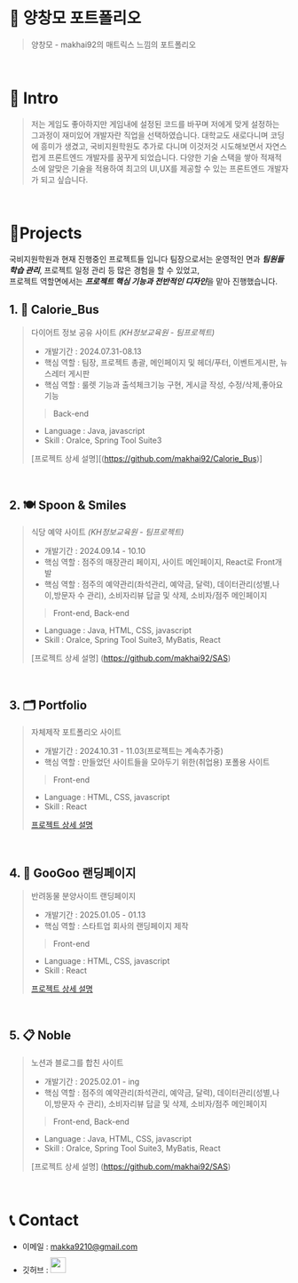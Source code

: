 # 📜 양창모 포트폴리오

> 양창모 - makhai92의 매트릭스 느낌의 포트폴리오

<br />

# 👋 Intro

>  저는 게임도 좋아하지만 게임내에 설정된 코드를 바꾸며 저에게 맞게
> 설정하는 그과정이 재미있어 개발자란 직업을 선택하였습니다.
> 대학교도 새로다니며 코딩에 흥미가 생겼고, 국비지원학원도 추가로
> 다니며 이것저것 시도해보면서 자연스럽게 프론트엔드 개발자를
> 꿈꾸게 되었습니다.
> 다양한 기술 스택을 쌓아 적재적소에 알맞은 기술을 적용하여
> 최고의 UI,UX를 제공할 수 있는 프론트엔드 개발자가 되고 싶습니다.

<br />

# 📝Projects
국비지원학원과 현재 진행중인 프로젝트들 입니다
팀장으로서는 운영적인 면과 ***팀원들 학습 관리***, 프로젝트 일정 관리 등 많은 경험을 할 수 있었고,  
프로젝트 역할면에서는 ***프로젝트 핵심 기능과 전반적인 디자인***을 맡아 진행했습니다.

## 1. 🏃 Calorie_Bus

> 다이어트 정보 공유 사이트 _(KH정보교육원 - 팀프로젝트)_
>
> - 개발기간 : 2024.07.31-08.13
> - 핵심 역할 : 팀장, 프로젝트 총괄, 메인페이지 및 헤더/푸터, 이벤트게시판, 뉴스레터 게시판
> - 핵심 역할 : 룰렛 기능과 출석체크기능 구현, 게시글 작성, 수정/삭제,좋아요 기능
>
>> Back-end
> - Language : Java, javascript
> - Skill : Oralce, Spring Tool Suite3
>
> [프로젝트 상세 설명][(https://github.com/makhai92/Calorie_Bus)]
<br />

## 2. 🍽 Spoon & Smiles

> 식당 예약 사이트 _(KH정보교육원 - 팀프로젝트)_
>
> - 개발기간 : 2024.09.14 - 10.10
> - 핵심 역할 : 점주의 매장관리 페이지, 사이트 메인페이지, React로 Front개발
> - 핵심 역할 : 점주의 예약관리(좌석관리, 예약금, 달력), 데이터관리(성별,나이,방문자 수 관리), 소비자리뷰 답글 및 삭제, 소비자/점주 메인페이지
>
>> Front-end, Back-end
> - Language : Java, HTML, CSS, javascript
> - Skill : Oralce, Spring Tool Suite3, MyBatis, React
>
> [프로젝트 상세 설명] (https://github.com/makhai92/SAS)
<br />

## 3. 🗂 Portfolio

> 자체제작 포트폴리오 사이트
>
> - 개발기간 : 2024.10.31 - 11.03(프로젝트는 계속추가중)
> - 핵심 역할 : 만들었던 사이트들을 모아두기 위한(취업용) 포폴용 사이트
>
>> Front-end
> - Language : HTML, CSS, javascript
> - Skill : React
>
> [프로젝트 상세 설명](https://github.com/makhai92/Portfolio)
<br />

## 4. 🐾 GooGoo 랜딩페이지

> 반려동물 분양사이트 랜딩페이지
>
> - 개발기간 : 2025.01.05 - 01.13
> - 핵심 역할 : 스타트업 회사의 랜딩페이지 제작
>
>> Front-end
> - Language : HTML, CSS, javascript
> - Skill : React
>
> [프로젝트 상세 설명](https://github.com/makhai92/Portfolio)
<br />

## 5. 📋 Noble

> 노션과 블로그를 합친 사이트
>
> - 개발기간 : 2025.02.01 - ing
> - 핵심 역할 : 점주의 예약관리(좌석관리, 예약금, 달력), 데이터관리(성별,나이,방문자 수 관리), 소비자리뷰 답글 및 삭제, 소비자/점주 메인페이지
>
>> Front-end, Back-end
> - Language : Java, HTML, CSS, javascript
> - Skill : Oralce, Spring Tool Suite3, MyBatis, React
>
> [프로젝트 상세 설명] (https://github.com/makhai92/SAS)
<br />



# 📞 Contact

- 이메일 : makka9210@gmail.com
- 깃허브 : <a href="https://https://github.com/makhai92"> <img src="https://user-images.githubusercontent.com/68724828/185908612-22f4d219-78a7-4de7-bb02-deecaa63bffa.png" height="28px" style="margin-top: 10px" />
</a>
